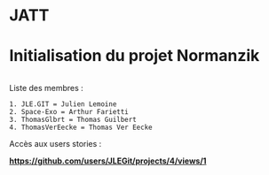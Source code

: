 # JATT
# Initialisation du projet Normanzik

```

 ```
Liste des membres : 

```
1. JLE.GIT = Julien Lemoine
2. Space-Exo = Arthur Farietti
3. ThomasGlbrt = Thomas Guilbert
4. ThomasVerEecke = Thomas Ver Eecke
```

Accès aux users stories : 

**https://github.com/users/JLEGit/projects/4/views/1**
